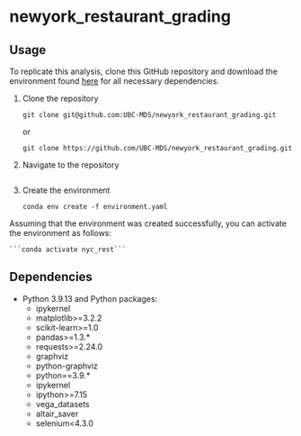 # newyork_restaurant_grading

## Usage

To replicate this analysis, clone this GitHub repository and download the environment found [here](https://github.com/UBC-MDS/newyork_restaurant_grading/blob/src/environment.yaml) for all necessary dependencies.


1. Clone the repository
    ```
    git clone git@github.com:UBC-MDS/newyork_restaurant_grading.git
    ```
    or
    ```
    git clone https://github.com/UBC-MDS/newyork_restaurant_grading.git
    ```

2. Navigate to the repository

    ```cd newyork_restaurant_grading

3. Create the environment

    ```conda env create -f environment.yaml```

Assuming that the environment was created successfully, you can activate the environment as follows:

    ```conda activate nyc_rest```

## Dependencies

- Python 3.9.13 and Python packages:
  - ipykernel
  - matplotlib>=3.2.2
  - scikit-learn>=1.0
  - pandas>=1.3.*
  - requests>=2.24.0
  - graphviz
  - python-graphviz
  - python==3.9.*
  - ipykernel
  - ipython>=7.15
  - vega_datasets
  - altair_saver
  - selenium<4.3.0